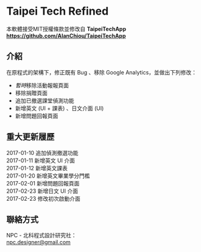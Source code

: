 # Taipei Tech Refined #
本軟體接受MIT授權條款並修改自 **TaipeiTechApp https://github.com/AlanChiou/TaipeiTechApp**

## 介紹 ##
在原程式的架構下，修正既有 Bug 、移除 Google Analytics，並做出下列修改：  
  - *暫時*移除活動報報頁面  
  - 移除捐贈頁面  
  - 追加已撤選課堂偵測功能  
  - 新增英文 (UI + 課表) 、日文介面 (UI)  
  - 新增問題回報頁面
  
## 重大更新履歷 ##
  2017-01-10 追加偵測撤選功能  
  2017-01-11 新增英文 UI 介面  
  2017-01-12 新增英文課表  
  2017-01-20 新增英文畢業學分門檻  
  2017-02-01 新增問題回報頁面  
  2017-02-23 新增日文 UI 介面  
  2017-02-23 修改初次啟動介面
  
## 聯絡方式 ##
  NPC - 北科程式設計研究社：  
  [npc.designer@gmail.com](mailto:npc.designer@gmail.com)
